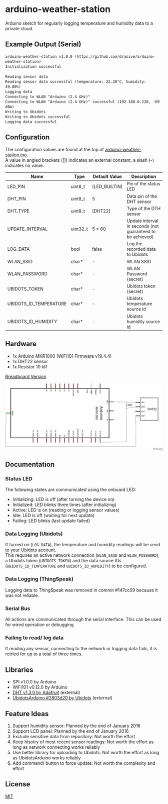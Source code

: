 # arduino-weather-station

Arduino sketch for regularly logging temperature and humidity data to a private cloud.

## Example Output (Serial)
```
arduino-weather-station v1.0.0 (https://github.com/drasive/arduino-weather-station)
Initialization successful

Reading sensor data
Reading sensor data successful (temperature: 22.30°C, humidity: 49.80%)
Logging data
Connecting to WLAN "Arduino (2.4 GHz)"
Connecting to WLAN "Arduino (2.4 GHz)" successful (192.168.0.228, -69 dBm)
Writing to Ubidots
Writing to Ubidots successful
Logging data successful
```

## Configuration
The configuration values are found at the top of [arduino-weather-station.ino](/arduino-weather-station/arduino-weather-station.ino).  
A value in angled brackets ([]) indicates an external constant, a slash (-) indicates no value.

Name                   | Type     | Default Value   | Description
-----------------------|----------|-----------------|------------
LED_PIN                | uint8_t  | [LED_BUILTIN]   | Pin of the status LED
DHT_PIN                | uint8_t  | 5               | Data pin of the DHT sensor
DHT_TYPE               | uint8_t  | [DHT22]         | Type of the DTH sensor
UPDATE_INTERVAL        | uint32_t | 5 * 60          | Update interval in seconds (not guaranteed to be achieved)
LOG_DATA               | bool     | false           | Log the recorded data to Ubidots
WLAN_SSID              | char*    | -               | WLAN SSID
WLAN_PASSWORD          | char*    | -               | WLAN Password (secret)
UBIDOTS_TOKEN          | char*    | -               | Ubidots token (secret)
UBIDOTS_ID_TEMPERATURE | char*    | -               | Ubidots temperature source id
UBIDOTS_ID_HUMIDITY    | char*    | -               | Ubidots humidity source id

## Hardware
- 1x Arduino MKR1000 (WiFi101 Firmware v19.4.4)
- 1x DHT22 sensor
- 1x Resistor 10 kR

[Breadboard Version](/circuit/Breadboard.png)

![Circuit](/circuit/Circuit.png)

## Documentation
### Status LED
The following states are communicated using the onboard LED:
- Initializing: LED is off (after turning the device on)
- Initialized:  LED blinks three times (after initializing)
- Active:       LED is on (reading or logging sensor values)
- Idle:         LED is off (waiting for next update)
- Failing:      LED blinks (last update failed)

### Data Logging (Ubidots)
If turned on (`LOG_DATA`), the temperature and humidity readings will be send to your [Ubidots](https://ubidots.com/) account.  
This requires an active network connection (`WLAN_SSID` and `WLAN_PASSWORD`), a Ubidots token (`UBIDOTS_TOKEN`) and the data source IDs (`UBIDOTS_ID_TEMPERATURE` and `UBIDOTS_ID_HUMIDITY`) to be configured.

### Data Logging (ThingSpeak)
Logging data to ThingSpeak was removed in commit #147cc09 because it was not reliable.

### Serial Bus
All actions are communicated through the serial interface. This can be used for wired operation or debugging.

### Failing to read/ log data
If reading any sensor, connecting to the network or logging data fails, it is retried for up to a total of three times.

## Libraries
- SPI v1.0.0 by Arduino
- WiFi101 v0.12.0 by Arduino
- [DHT v1.3.0 by Adafruit](https://github.com/adafruit/DHT-sensor-library) (external)
- [UbidotsArduino #2803d20 by Ubidots](https://github.com/ubidots/ubidots-arduino-wifi) (external)

## Feature Ideas
1. Support humidity sensor: Planned by the end of January 2016
1. Support LCD panel: Planned by the end of January 2016
1. Exclude sensitive data from repository: Not worth the effort
1. Keep hisotry of most recent sensor readings: Not worth the effort as long as network connecting works reliably
1. Use better library for uploading to Ubidots: Not worth the effort as long as UbidotsArduino works reliably
1. Add command/ button to force update: Not worth the complexity and effort

## License
[MIT](/LICENSE)
